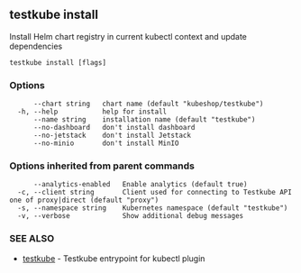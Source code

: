 ## testkube install

Install Helm chart registry in current kubectl context and update dependencies

```
testkube install [flags]
```

### Options

```
      --chart string   chart name (default "kubeshop/testkube")
  -h, --help           help for install
      --name string    installation name (default "testkube")
      --no-dashboard   don't install dashboard
      --no-jetstack    don't install Jetstack
      --no-minio       don't install MinIO
```

### Options inherited from parent commands

```
      --analytics-enabled   Enable analytics (default true)
  -c, --client string       Client used for connecting to Testkube API one of proxy|direct (default "proxy")
  -s, --namespace string    Kubernetes namespace (default "testkube")
  -v, --verbose             Show additional debug messages
```

### SEE ALSO

* [testkube](testkube.md)	 - Testkube entrypoint for kubectl plugin

